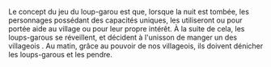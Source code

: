 Le concept du jeu du loup-garou est que, lorsque la nuit est tombée, les personnages possédant des capacités uniques, les utiliseront ou pour portée aide au village ou pour leur propre intérêt. À la suite de cela, les loups-garous se réveillent, et décident à l'unisson de manger un des villageois . Au matin, grâce au pouvoir de nos villageois, ils doivent dénicher les loups-garous et les pendre. 